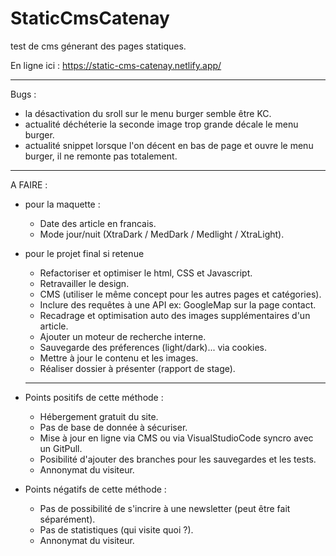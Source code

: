 # StaticCmsCatenay

test de cms génerant des pages statiques.

En ligne ici : https://static-cms-catenay.netlify.app/

---

Bugs :

- la désactivation du sroll sur le menu burger semble être KC.
- actualité déchéterie la seconde image trop grande décale le menu burger.
- actualité snippet lorsque l'on décent en bas de page et ouvre le menu burger, il ne remonte pas totalement.

---

A FAIRE :

- pour la maquette :

  - Date des article en francais.
  - Mode jour/nuit (XtraDark / MedDark / Medlight / XtraLight).

- pour le projet final si retenue

  - Refactoriser et optimiser le html, CSS et Javascript.
  - Retravailler le design.
  - CMS (utiliser le même concept pour les autres pages et catégories).
  - Inclure des requêtes à une API ex: GoogleMap sur la page contact.
  - Recadrage et optimisation auto des images supplémentaires d'un article.
  - Ajouter un moteur de recherche interne.
  - Sauvegarde des préferences (light/dark)... via cookies.
  - Mettre à jour le contenu et les images.
  - Réaliser dossier à présenter (rapport de stage).

  ***

- Points positifs de cette méthode :

  - Hébergement gratuit du site.
  - Pas de base de donnée à sécuriser.
  - Mise à jour en ligne via CMS ou via VisualStudioCode syncro avec un GitPull.
  - Posibilité d'ajouter des branches pour les sauvegardes et les tests.
  - Annonymat du visiteur.

- Points négatifs de cette méthode :

  - Pas de possibilité de s'incrire à une newsletter (peut être fait séparément).
  - Pas de statistiques (qui visite quoi ?).
  - Annonymat du visiteur.
